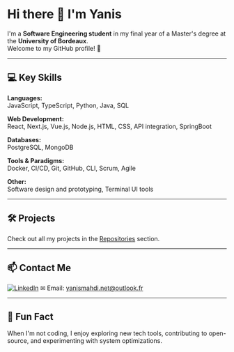 # Hi there 👋 I'm Yanis

I'm a **Software Engineering student** in my final year of a Master's degree at the **University of Bordeaux**.  
Welcome to my GitHub profile! 🚀

---

## 💻 Key Skills

**Languages:**  
JavaScript, TypeScript, Python, Java, SQL  

**Web Development:**  
React, Next.js, Vue.js, Node.js, HTML, CSS, API integration, SpringBoot  

**Databases:**  
PostgreSQL, MongoDB  

**Tools & Paradigms:**  
Docker, CI/CD, Git, GitHub, CLI, Scrum, Agile

**Other:**  
Software design and prototyping, Terminal UI tools

---

## 🛠 Projects 

Check out all my projects in the [Repositories](https://github.com/mrzefix23?tab=repositories) section.

---

## 📫 Contact Me

[![LinkedIn]([https://img.shields.io/badge/LinkedIn-0077B5?style=flat&logo=linkedin&logoColor=white)](https://www.linkedin.com/in/YOUR_LINKEDIN](https://www.linkedin.com/in/yanis-mahdi-933a37238/))  
✉ Email: yanismahdi.net@outlook.fr

---

## 🌟 Fun Fact

When I'm not coding, I enjoy exploring new tech tools, contributing to open-source, and experimenting with system optimizations.
